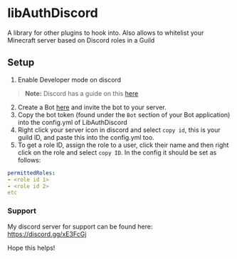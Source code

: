 # libAuthDiscord

A library for other plugins to hook into. Also allows to whitelist your Minecraft server based on Discord roles in a Guild

## Setup

1) Enable Developer mode on discord
> **Note:** Discord has a guide on this [here](https://support.discord.com/hc/en-us/articles/206346498-Where-can-I-find-my-User-Server-Message-ID-)
2) Create a Bot [here](https://discord.com/developers) and invite the bot to your server.
3) Copy the bot token (found under the `Bot` section of your Bot application) into the config.yml of LibAuthDiscord
4) Right click your server icon in discord and select `copy id`, this is your guild ID, and paste this into the config.yml too.
5) To get a role ID, assign the role to a user, click their name and then right click on the role and select `copy ID`. In the config it should be set as follows:
```yml
permittedRoles:
- <role id 1>
- <role id 2>
etc
```

### Support
My discord server for support can be found here: https://discord.gg/xE3FcGj

Hope this helps!
